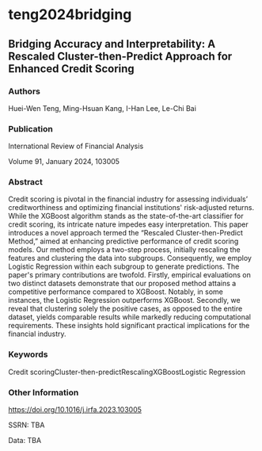 # teng2024bridging

## Bridging Accuracy and Interpretability: A Rescaled Cluster-then-Predict Approach for Enhanced Credit Scoring

### Authors

Huei-Wen Teng, Ming-Hsuan Kang, I-Han Lee, Le-Chi Bai

### Publication

International Review of Financial Analysis

Volume 91, January 2024, 103005

### Abstract

Credit scoring is pivotal in the financial industry for assessing individuals’ creditworthiness and optimizing financial institutions' risk-adjusted returns. While the XGBoost algorithm stands as the state-of-the-art classifier for credit scoring, its intricate nature impedes easy interpretation. This paper introduces a novel approach termed the “Rescaled Cluster-then-Predict Method,” aimed at enhancing predictive performance of credit scoring models. Our method employs a two-step process, initially rescaling the features and clustering the data into subgroups. Consequently, we employ Logistic Regression within each subgroup to generate predictions. The paper's primary contributions are twofold. Firstly, empirical evaluations on two distinct datasets demonstrate that our proposed method attains a competitive performance compared to XGBoost. Notably, in some instances, the Logistic Regression outperforms XGBoost. Secondly, we reveal that clustering solely the positive cases, as opposed to the entire dataset, yields comparable results while markedly reducing computational requirements. These insights hold significant practical implications for the financial industry.

### Keywords

Credit scoringCluster-then-predictRescalingXGBoostLogistic Regression

### Other Information 

https://doi.org/10.1016/j.irfa.2023.103005

SSRN: TBA

Data: TBA

